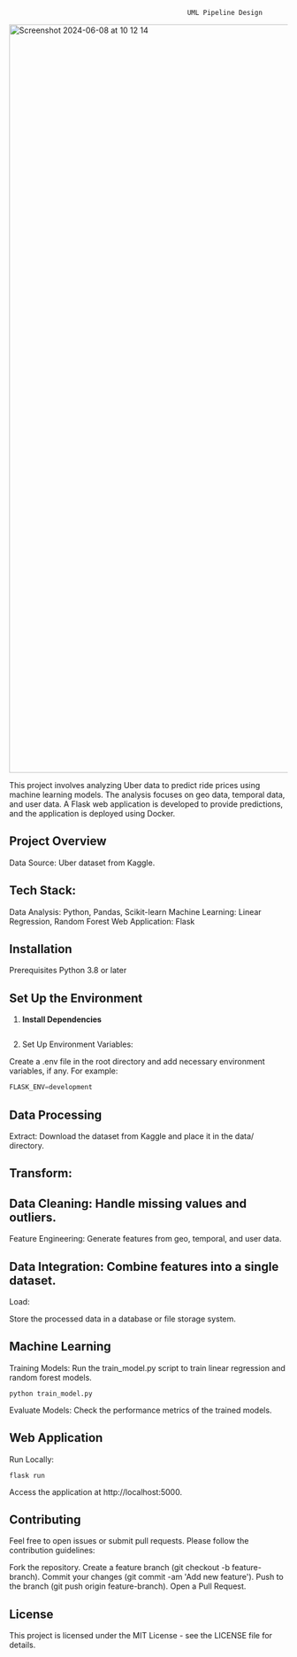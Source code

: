                                                  UML Pipeline Design
<img width="1352" alt="Screenshot 2024-06-08 at 10 12 14" src="https://github.com/Huiping27/uberperu/assets/161333572/a38ba7c9-e193-4953-8c6d-a1df7338a204">

This project involves analyzing Uber data to predict ride prices using machine learning models. The analysis focuses on geo data, temporal data, and user data. A Flask web application is developed to provide predictions, and the application is deployed using Docker.

## Project Overview
Data Source: Uber dataset from Kaggle.
## Tech Stack:
Data Analysis: Python, Pandas, Scikit-learn
Machine Learning: Linear Regression, Random Forest
Web Application: Flask

## Installation
Prerequisites
Python 3.8 or later

## Set Up the Environment
1. **Install Dependencies**

    ```pip install -r requirements.txt
    ```
2. Set Up Environment Variables:

Create a .env file in the root directory and add necessary environment variables, if any. For example:

```FLASK_APP=app.py
FLASK_ENV=development
```

## Data Processing
Extract: Download the dataset from Kaggle and place it in the data/ directory.

## Transform:

## Data Cleaning: Handle missing values and outliers.
Feature Engineering: Generate features from geo, temporal, and user data.

## Data Integration: Combine features into a single dataset.
Load:

Store the processed data in a database or file storage system.

## Machine Learning
Training Models: Run the train_model.py script to train linear regression and random forest models.

```
python train_model.py
```

Evaluate Models: Check the performance metrics of the trained models.

## Web Application
Run Locally:


```
flask run
```
Access the application at http://localhost:5000.

## Contributing
Feel free to open issues or submit pull requests. Please follow the contribution guidelines:

Fork the repository.
Create a feature branch (git checkout -b feature-branch).
Commit your changes (git commit -am 'Add new feature').
Push to the branch (git push origin feature-branch).
Open a Pull Request.

## License
This project is licensed under the MIT License - see the LICENSE file for details.
